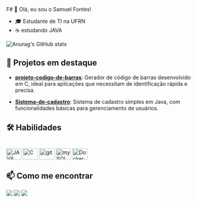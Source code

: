 F# 👋 Olá, eu sou o Samuel Fontes!

- 🎓 Estudante de TI na UFRN
- ☕ estudando JAVA

![Anurag's GitHub stats](https://github-readme-stats.vercel.app/api?username=SamuelFontess&show_icons=true&theme=radical)

## 🚀 Projetos em destaque

- **[projeto-codigo-de-barras](https://github.com/SamuelFontess/projeto-codigo-de-barras)**: Gerador de código de barras desenvolvido em C, ideal para aplicações que necessitam de identificação rápida e precisa.

- **[Sistema-de-cadastro](https://github.com/SamuelFontess/Sistema-de-cadastro)**: Sistema de cadastro simples em Java, com funcionalidades básicas para gerenciamento de usuários.

## 🛠️ Habilidades

<div style="display: inline_block"><br>
  <img align="center" alt="JAVA" height="30" width="40" src="https://cdn.jsdelivr.net/gh/devicons/devicon@latest/icons/java/java-original-wordmark.svg">          
  <img align="center" alt="C" height="30" width="40" src="https://cdn.jsdelivr.net/gh/devicons/devicon@latest/icons/c/c-original.svg">
  <img align="center" alt="git" height="30" width="40" src="https://cdn.jsdelivr.net/gh/devicons/devicon@latest/icons/git/git-plain-wordmark.svg">
  <img align="center" alt="mySQL" height="30" width="40" src="https://cdn.jsdelivr.net/gh/devicons/devicon@latest/icons/mysql/mysql-original.svg">
  <img align="center" alt="Docker" height="30" width="40" src="https://cdn.jsdelivr.net/gh/devicons/devicon@latest/icons/docker/docker-plain.svg">
</div>

## 📫 Como me encontrar

<div> 
  <a href="https://instagram.com/samuel_fontess" target="_blank"><img src="https://img.shields.io/badge/-Instagram-%23E4405F?style=for-the-badge&logo=instagram&logoColor=white" target="_blank"></a>
  <a href = "mailto:samuelfontess05@gmail.com"><img src="https://img.shields.io/badge/-Gmail-%23333?style=for-the-badge&logo=gmail&logoColor=white" target="_blank"></a>
  <a href="https://www.linkedin.com/in/samuel-fontes-4462b5357/" target="_blank"><img src="https://img.shields.io/badge/-LinkedIn-%230077B5?style=for-the-badge&logo=linkedin&logoColor=white" target="_blank"></a> 
</div>


